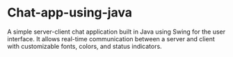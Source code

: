 # Chat-app-using-java
A simple server-client chat application built in Java using Swing for the user interface. It allows real-time communication between a server and client with customizable fonts, colors, and status indicators.
  
 
          
                    
